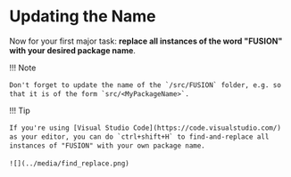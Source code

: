 # Updating the Name

Now for your first major task: **replace all instances of the word "FUSION" with your desired package name**.

!!! Note

    Don't forget to update the name of the `/src/FUSION` folder, e.g. so that it is of the form `src/<MyPackageName>`.

!!! Tip

    If you're using [Visual Studio Code](https://code.visualstudio.com/) as your editor, you can do `ctrl+shift+H` to find-and-replace all instances of "FUSION" with your own package name.

    ![](../media/find_replace.png)
